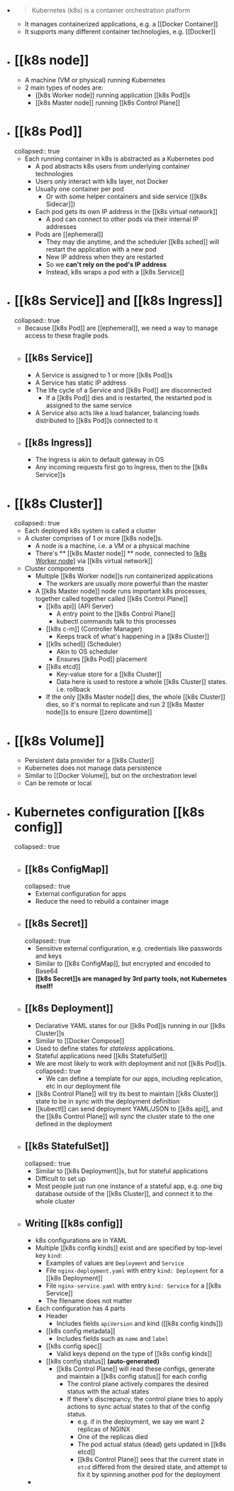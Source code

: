 - > Kubernetes (k8s) is a container orchestration platform
	- It manages containerized applications, e.g. a [[Docker Container]]
	- It supports many different container technologies, e.g. [[Docker]]
- # [[k8s node]]
	- A machine (VM or physical) running Kubernetes
	- 2 main types of nodes are:
		- [[k8s Worker node]] running application [[k8s Pod]]s
		- [[k8s Master node]] running [[k8s Control Plane]]
- # [[k8s Pod]]
  collapsed:: true
	- Each running container in k8s is abstracted as a Kubernetes pod
		- A pod abstracts k8s users from underlying container technologies
		- Users only interact with k8s layer, not Docker
		- Usually one container per pod
			- Or with some helper containers and side service ([[k8s Sidecar]])
		- Each pod gets its own IP address in the [[k8s virtual network]]
			- A pod can connect to other pods via their internal IP addresses
		- Pods are [[ephemeral]]
			- They may die anytime, and the scheduler [[k8s sched]] will restart the application with a new pod
			- New IP address when they are restarted
			- So we **can't rely on the pod's IP address**
			- Instead, k8s wraps a pod with a [[k8s Service]]
- # [[k8s Service]] and [[k8s Ingress]]
  collapsed:: true
	- Because [[k8s Pod]] are [[ephemeral]], we need a way to manage access to these fragile pods.
	- ## [[k8s Service]]
		- A Service is assigned to 1 or more [[k8s Pod]]s
		- A Service has static IP address
		- The life cycle of a Service and [[k8s Pod]] are disconnected
			- If a [[k8s Pod]] dies and is restarted, the restarted pod is assigned to the same service
		- A Service also acts like a load balancer, balancing loads distributed to [[k8s Pod]]s connected to it
	- ## [[k8s Ingress]]
		- The Ingress is akin to default gateway in OS
		- Any incoming requests first go to Ingress, then to the [[k8s Service]]s
- # [[k8s Cluster]]
  collapsed:: true
	- Each deployed k8s system is called a cluster
	- A cluster comprises of 1 or more [[k8s node]]s.
		- A node is a machine, i.e. a VM or a physical machine
		- There's ** [[k8s Master node]] ** node, connected to [[k8s Worker node]](s) via [[k8s virtual network]]
	- Cluster components
		- Multiple [[k8s Worker node]]s run containerized applications
			- The workers are usually more powerful than the master
		- A [[k8s Master node]] node runs important k8s processes, together called together called [[k8s Control Plane]]
			- [[k8s api]] (API Server)
				- A entry point to the [[k8s Control Plane]]
				- kubectl commands talk to this processes
			- [[k8s c-m]] (Controller Manager)
				- Keeps track of what's happening in a [[k8s Cluster]]
			- [[k9s sched]] (Scheduler)
				- Akin to OS scheduler
				- Ensures [[k8s Pod]] placement
			- [[k8s etcd]]
				- Key-value store for a [[k8s Cluster]]
				- Data here is used to restore a whole [[k8s Cluster]] states. i.e. rollback
			- If the only [[k8s Master node]] dies, the whole [[k8s Cluster]] dies, so it's normal to replicate and run 2 [[k8s Master node]]s to ensure [[zero downtime]]
- # [[k8s Volume]]
	- Persistent data provider for a [[k8s Cluster]]
	- Kubernetes does not manage data persistence
	- Similar to [[Docker Volume]], but on the orchestration level
	- Can be remote or local
- # Kubernetes configuration [[k8s config]]
  collapsed:: true
	- ## [[k8s ConfigMap]]
	  collapsed:: true
		- External configuration for apps
		- Reduce the need to rebuild a container image
	- ## [[k8s Secret]]
	  collapsed:: true
		- Sensitive external configuration, e.g. credentials like passwords and keys
		- Similar to [[k8s ConfigMap]], but encrypted and encoded to Base64
		- **[[k8s Secret]]s are managed by 3rd party tools, not Kubernetes itself!**
	- ## [[k8s Deployment]]
		- Declarative YAML states for our [[k8s Pod]]s running in our [[k8s Cluster]]s
		- Similar to [[Docker Compose]]
		- Used to define states for *stateless* applications.
		- Stateful applications need [[k8s StatefulSet]]
		- We are most likely to work with deployment and not [[k8s Pod]]s.
		  collapsed:: true
			- We can define a template for our apps, including replication, etc in our deployment file
		- [[k8s Control Plane]] will try its best to maintain [[k8s Cluster]] state to be in sync with the deployment definition
		- [[kubectl]] can send deployment YAML/JSON to [[k8s api]], and the [[k8s Control Plane]] will sync the cluster state to the one defined in the deployment
	- ## [[k8s StatefulSet]]
	  collapsed:: true
		- Similar to [[k8s Deployment]]s, but for stateful applications
		- Difficult to set up
		- Most people just run one instance of a stateful app, e.g. one big database outside of the [[k8s Cluster]], and connect it to the whole cluster
	- ## Writing [[k8s config]]
		- k8s configurations are in YAML
		- Multiple [[k8s config kinds]] exist and are specified by top-level key `kind`:
			- Examples of values are `Deployment` and `Service`
			- File `nginx-deployment.yaml` with entry `kind: Deployment` for a [[k8s Deployment]]
			- File `nginx-service.yaml` with entry `kind: Service` for a [[k8s Service]]
			- The filename does not matter
		- Each configuration has 4 parts
			- Header
				- Includes fields `apiVersion` and kind ([[k8s config kinds]])
			- [[k8s config metadata]]
				- Includes fields such as `name` and `label`
			- [[k8s config spec]]
				- Valid keys depend on the type of [[k8s config kinds]]
			- [[k8s config status]] **(auto-generated)**
				- [[k8s Control Plane]] will read these configs, generate and maintain a [[k8s config status]] for each config
					- The control plane actively compares the desired status with the actual states
					- If there's discrepancy, the control plane tries to apply actions to sync actual states to that of the config status.
						- e.g. if in the deployment, we say we want 2 replicas of NGINX
						- One of the replicas died
						- The pod actual status (dead) gets updated in [[k8s etcd]]
						- [[k8s Control Plane]] sees that the current state in `etcd` differed from the desired state, and attempt to fix it by spinning another pod for the deployment
		-